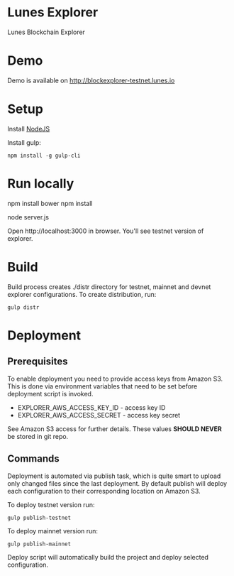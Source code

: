 # Lunes Explorer

Lunes Blockchain Explorer

# Demo

Demo is available on http://blockexplorer-testnet.lunes.io

# Setup

Install [NodeJS](https://nodejs.org/en/download/)

Install gulp:
```
npm install -g gulp-cli

```

# Run locally
npm install bower
npm install

node server.js

Open http://localhost:3000 in browser. You'll see testnet version of explorer.

# Build

Build process creates ./distr directory for testnet, mainnet and devnet explorer configurations. 
To create distribution, run:
```
gulp distr
```

# Deployment

## Prerequisites
To enable deployment you need to provide access keys from Amazon S3. This is done via environment variables that need to be set before deployment script is invoked.
* EXPLORER_AWS_ACCESS_KEY_ID - access key ID
* EXPLORER_AWS_ACCESS_SECRET - access key secret

See Amazon S3 access for further details. These values **SHOULD NEVER** be stored in git repo.

## Commands
Deployment is automated via publish task, which is quite smart to upload only changed files since the last deployment.
By default publish will deploy each configuration to their corresponding location on Amazon S3.

To deploy testnet version run:
```
gulp publish-testnet
```
To deploy mainnet version run:
```
gulp publish-mainnet
```
Deploy script will automatically build the project and deploy selected configuration.
